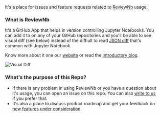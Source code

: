 It's a place for issues and feature requests related to [ReviewNb](https://reviewnb.com) usage.

### What is ReviewNb
It's a GitHub App that helps in version controlling Jupyter Notebooks. You can add it to on any of your GitHub repositories and you'll be able to see visual diff (see below) instead of the diffiult to read [JSON diff](https://github.com/amit1rrr/PythonDataScienceHandbook/pull/1/files#diff-30a2a6562c626b99b9c69ce3e26ddc03) that's common with Jupyter Notebook.

Know more about it one our [website](https://www.reviewnb.com/) or read the [introductory blog](https://towardsdatascience.com/introducing-reviewnb-visual-diff-for-jupyter-notebooks-6797e6dfa20c).

![Visual Diff](https://uploads-ssl.webflow.com/5ba4ebe021cb91ae35dbf88c/5ba93ded243329a486dab26e_sl-code%2Bimage.png)


### What's the purpose of this Repo?
* If there is any problem in using ReviewNb or you have a question about it's usage, you can open an issue on this repo. You can also [write to us](mailto:team@nurtch.com) if you prefer that.
* It's also a place to discuss product roadmap and get your feedback on [new features under consideration](https://github.com/ReviewNB/support/issues?q=is%3Aopen+is%3Aissue+label%3A%22Feature+Request%22).
